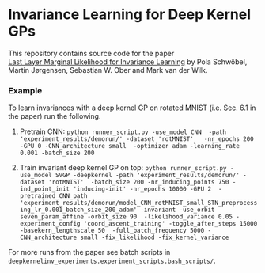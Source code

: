 # Invariance Learning for Deep Kernel GPs
This repository contains source code for the paper  
[Last Layer Marginal Likelihood for Invariance Learning](
https://arxiv.org/pdf/2106.07512.pdf) by
Pola Schwöbel, Martin Jørgensen, Sebastian W. Ober and Mark van der Wilk.

### Example
To learn invariances with a deep kernel GP on rotated MNIST (i.e. Sec. 6.1 in the paper) run the following. 

1. Pretrain CNN:
`python runner_script.py -use_model CNN  -path 'experiment_results/demorun/' -dataset 'rotMNIST'  
-nr_epochs 200 -GPU 0 -CNN_architecture small 
 -optimizer adam -learning_rate 0.001 -batch_size 200`


2. Train invariant deep kernel GP on top:
`python runner_script.py -use_model SVGP -deepkernel -path 'experiment_results/demorun/' -dataset 'rotMNIST' 
-batch_size 200 -nr_inducing_points 750 -ind_point_init 'inducing-init' -nr_epochs 10000 -GPU 2 
-pretrained_CNN_path 'experiment_results/demorun/model_CNN_rotMNIST_small_STN_preprocessing_lr_0.001_batch_size_200_adam'
-invariant -use_orbit seven_param_affine -orbit_size 90 
-likelihood_variance 0.05 -experiment_config 'coord_ascent_training' -toggle_after_steps 15000 -basekern_lengthscale 50 
 -full_batch_frequency 5000 -CNN_architecture small -fix_likelihood -fix_kernel_variance`


For more runs from the paper see batch scripts in `deepkernelinv_experiments.experiment_scripts.bash_scripts/`.